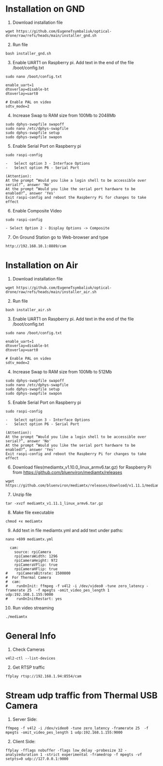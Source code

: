 # Installation on GND

1. Download installation file
```
wget https://github.com/EugeneTsymbaliuk/optical-drone/raw/refs/heads/main/installer_gnd.sh
```
2. Run file
```
bash installer_gnd.sh
```
3. Enable UART1 on Raspberry pi. Add text in the end of the file /boot/config.txt
```
sudo nano /boot/config.txt

enable_uart=1
dtoverlay=disable-bt
dtoverlay=uart0

# Enable PAL on video
sdtv_mode=2
```
4. Increase Swap to RAM size from 100Mb to 2048Mb 
```
sudo dphys-swapfile swapoff
sudo nano /etc/dphys-swapfile
sudo dphys-swapfile setup
sudo dphys-swapfile swapon
```
5. Enable Serial Port on Raspberry pi
```
sudo raspi-config

-	Select option 3 - Interface Options
-	Select option P6 - Serial Port

(Attention):
At the prompt “Would you like a login shell to be accessible over serial?”, answer 'No'
At the prompt “Would you like the serial port hardware to be enabled?”, answer 'Yes'
Exit raspi-config and reboot the Raspberry Pi for changes to take effect
```
6. Enable Composite Video
```
sudo raspi-config

- Select Option 2 - Display Options -> Composite
```
7. On Ground Station go to Web-browser and type
```
http://192.168.10.1:8889/cam
```
# Installation on Air
1. Download installation file
```
wget https://github.com/EugeneTsymbaliuk/optical-drone/raw/refs/heads/main/installer_air.sh
```
2. Run file
```
bash installer_air.sh
```
3. Enable UART1 on Raspberry pi. Add text in the end of the file /boot/config.txt
```
sudo nano /boot/config.txt

enable_uart=1
dtoverlay=disable-bt
dtoverlay=uart0

# Enable PAL on video
sdtv_mode=2
```
4. Increase Swap to RAM size from 100Mb to 512Mb 
```
sudo dphys-swapfile swapoff
sudo nano /etc/dphys-swapfile
sudo dphys-swapfile setup
sudo dphys-swapfile swapon
```
5. Enable Serial Port on Raspberry pi
```
sudo raspi-config

-	Select option 3 - Interface Options
-	Select option P6 - Serial Port

(Attention):
At the prompt “Would you like a login shell to be accessible over serial?”, answer 'No'
At the prompt “Would you like the serial port hardware to be enabled?”, answer 'Yes'
Exit raspi-config and reboot the Raspberry Pi for changes to take effect
```
6. Download files(mediamtx_v1.10.0_linux_armv6.tar.gz) for Raspberry Pi from https://github.com/bluenviron/mediamtx/releases
```
wget https://github.com/bluenviron/mediamtx/releases/download/v1.11.1/mediamtx_v1.11.1_linux_armv6.tar.gz
```
7. Unzip file
```
tar -xvzf mediamtx_v1.11.1_linux_armv6.tar.gz
```
8. Make file executable
```
chmod +x mediamtx
```
9. Add text in file mediamtx.yml and add text under paths:
```
nano +699 mediamtx.yml

  cam:
    source: rpiCamera
    rpiCameraWidth: 1296
    rpiCameraHeight: 972
    rpiCameraVFlip: true
    rpiCameraHFlip: true
#    rpiCameraBitrate: 1500000
#  For Thermal Camera
#  cam:
#    runOnInit: ffmpeg -f v4l2 -i /dev/video0 -tune zero_latency -framerate 25  -f mpegts -omit_video_pes_length 1 udp:192.168.1.155:9000
#    runOnInitRestart: yes

```
10. Run video streaming
```
./mediamtx
```
# General Info
1. Check Cameras
```
v4l2-ctl --list-devices

```
2. Get RTSP traffic
```
ffplay rtsp://192.168.1.94:8554/cam
```
# Stream udp traffic from Thermal USB Camera
1. Server Side:
```
ffmpeg -f v4l2 -i /dev/video0 -tune zero_latency -framerate 25  -f mpegts -omit_video_pes_length 1 udp:192.168.1.155:9000
```
2. Client Side:
```
ffplay -fflags nobuffer -flags low_delay -probesize 32 -analyzeduration 1 -strict experimental -framedrop -f mpegts -vf setpts=0 udp://127.0.0.1:9000
```
